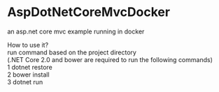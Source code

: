 # AspDotNetCoreMvcDocker
an asp.net core mvc example running in docker

How to use it?<br/>
run command based on the project directory<br/>
(.NET Core 2.0 and bower are required to run the following commands)<br/>
1 dotnet restore<br/>
2 bower install<br/>
3 dotnet run
